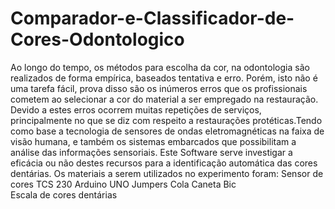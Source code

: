 # Comparador-e-Classificador-de-Cores-Odontologico
Ao longo do tempo, os métodos para escolha da cor, na odontologia são realizados de forma empírica, baseados tentativa e erro. Porém, isto não é uma tarefa fácil, prova disso são os inúmeros erros que os profissionais cometem ao selecionar a cor do material a ser empregado na restauração. Devido a estes erros ocorrem muitas repetições de serviços, principalmente no que se diz com respeito a restaurações protéticas.Tendo como base a tecnologia de sensores de ondas eletromagnéticas na faixa de visão humana, e também os sistemas embarcados que possibilitam a análise das informações sensoriais. Este Software serve investigar a eficácia ou não destes recursos para a identificação automática das cores dentárias.
Os materiais a serem utilizados no experimento foram:
Sensor de cores TCS 230 
Arduino UNO
Jumpers
Cola
Caneta Bic                                                                             
Escala de cores dentárias
